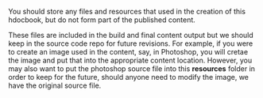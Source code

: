 You should store any files and resources that used in the creation of this hdocbook, but do not form part of the published content.

These files are included in the build and final content output but we should keep in the source code repo for future revisions.  For example, if you were to create an image used in the content, say, in Photoshop, you will cretae the image and put that into the appropriate content location.  However, you may also want to put the photoshop source file into this **resources** folder in order to keep for the future, should anyone need to modify the image, we have the original source file. 

